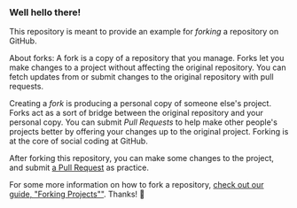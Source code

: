### Well hello there!

This repository is meant to provide an example for *forking* a repository on GitHub.

About forks:
A fork is a copy of a repository that you manage. Forks let you make changes to a project without affecting the original repository. You can fetch updates from or submit changes to the original repository with pull requests.

Creating a *fork* is producing a personal copy of someone else's project. Forks act as a sort of bridge between the original repository and your personal copy. You can submit *Pull Requests* to help make other people's projects better by offering your changes up to the original project. Forking is at the core of social coding at GitHub.

After forking this repository, you can make some changes to the project, and submit [a Pull Request](https://github.com/octocat/Spoon-Knife/pulls) as practice.

For some more information on how to fork a repository, [check out our guide, "Forking Projects""](http://guides.github.com/overviews/forking/). Thanks! :sparkling_heart:
